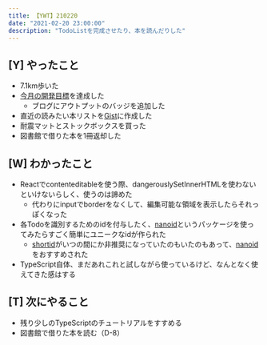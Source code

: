 ```yaml
---
title: 【YWT】210220
date: "2021-02-20 23:00:00"
description: "TodoListを完成させたり、本を読んだりした"
---
```


## [Y] やったこと

- 7.1km歩いた
- [今月の開発目標](https://todolist.expfrom.me/)を達成した
  - ブログにアウトプットのバッジを追加した
- 直近の読みたい本リストを[Gist](https://gist.github.com/LeeDDHH/a55c1d8ed644de17e1cdae6cf621236e)に作成した
- 耐震マットとストックボックスを買った
- 図書館で借りた本を1冊返却した

## [W] わかったこと

- Reactでcontenteditableを使う際、dangerouslySetInnerHTMLを使わないといけないらしく、使うのは諦めた
  - 代わりにinputでborderをなくして、編集可能な領域を表示したらそれっぽくなった
- 各Todoを識別するためのidを付与したく、[nanoid](https://github.com/ai/nanoid)というパッケージを使ってみたらすごく簡単にユニークなidが作られた
  - [shortid](https://github.com/dylang/shortid)がいつの間にか非推奨になっていたのもいたのもあって、[nanoid](https://github.com/ai/nanoid)をおすすめされた
- TypeScript自体、まだあれこれと試しながら使っているけど、なんとなく使えてきた感はする

## [T] 次にやること

- 残り少しのTypeScriptのチュートリアルをすすめる
- 図書館で借りた本を読む（D-8）

